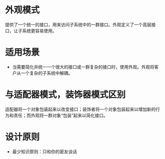 # 外观模式
提供了一个统一的接口，用来访问子系统中的一群接口。外观定义了一个高层接口，让子系统更容易使用。

# 适用场景
- 当需要简化并统一一个很大的接口或一群复杂的接口时，使用外观。外观将客户从一个复杂的子系统中解耦。

# 与适配器模式，装饰器模式区别
适配器将一个对象包装起来以改变接口；装饰者将一个对象包装起来以增加新的行为和责任；而外观将一群对象“包装”起来以简化接口。

# 设计原则
- 最少知识原则：只和你的密友谈话